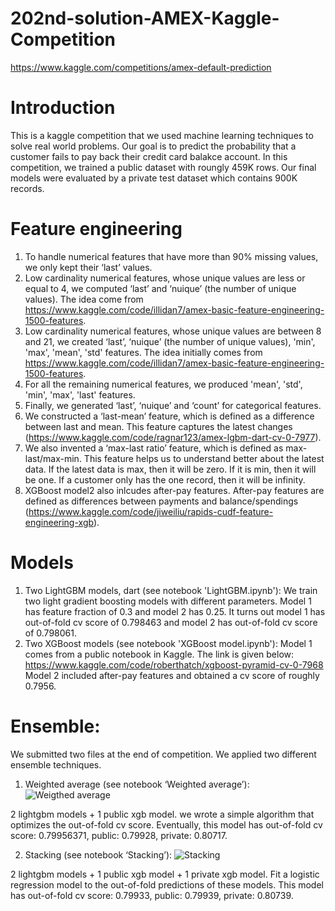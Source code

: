 # 202nd-solution-AMEX-Kaggle-Competition
https://www.kaggle.com/competitions/amex-default-prediction

# Introduction
This is a kaggle competition that we used machine learning techniques to solve real world problems. Our goal is to predict the probability that a customer fails to pay back their credit card balakce account. In this competition, we trained a public dataset with roungly 459K rows. Our final models were evaluated by a private test dataset which contains 900K records. 
 
# Feature engineering
1.	To handle numerical features that have more than 90% missing values, we only kept their ‘last’ values.
2.	Low cardinality numerical features, whose unique values are less or equal to 4, we computed ‘last’ and ‘nuique’ (the number of unique values). The idea come from https://www.kaggle.com/code/illidan7/amex-basic-feature-engineering-1500-features. 
3.	Low cardinality numerical features, whose unique values are between 8 and 21, we created ‘last’, ‘nuique’ (the number of unique values), 'min', 'max', 'mean', 'std' features. The idea initially comes from https://www.kaggle.com/code/illidan7/amex-basic-feature-engineering-1500-features. 
4.	For all the remaining numerical features, we produced 'mean', 'std', 'min', 'max', 'last' features.
5.	Finally, we generated ‘last’, ‘nuique’ and ‘count’ for categorical features. 
6.	We constructed a ‘last-mean’ feature, which is defined as a difference between last and mean. This feature captures the latest changes (https://www.kaggle.com/code/ragnar123/amex-lgbm-dart-cv-0-7977). 
7.	We also invented a ‘max-last ratio’ feature, which is defined as max-last/max-min. This feature helps us to understand better about the latest data. If the latest data is max, then it will be zero. If it is min, then it will be one. If a customer only has the one record, then it will be infinity. 
8.	XGBoost model2 also inlcudes after-pay features. After-pay features are defined as differences between payments and balance/spendings (https://www.kaggle.com/code/jiweiliu/rapids-cudf-feature-engineering-xgb).

# Models
1.	Two LightGBM models, dart (see notebook 'LightGBM.ipynb'): We train two light gradient boosting models with different parameters. Model 1 has feature fraction of 0.3 and model 2 has 0.25.  It turns out model 1 has out-of-fold cv score of 0.798463 and model 2 has out-of-fold cv score of 0.798061. 
2.	Two XGBoost models (see notebook 'XGBoost model.ipynb'): Model 1 comes from a public notebook in Kaggle. The link is given below:
https://www.kaggle.com/code/roberthatch/xgboost-pyramid-cv-0-7968
Model 2 included after-pay features and obtained a cv score of roughly 0.7956. 

# Ensemble:
We submitted two files at the end of competition. We applied two different ensemble techniques. 
1.	Weighted average (see notebook ‘Weighted average’): ![Weigthed average](https://user-images.githubusercontent.com/93719907/187265159-5d195588-5a23-47fa-aebc-0d99aab5b3d3.png)


2 lightgbm models + 1 public xgb model. we wrote a simple algorithm that optimizes the out-of-fold cv score. Eventually, this model has out-of-fold cv score: 0.79956371, public: 0.79928, private: 0.80717.


2.	Stacking (see notebook ‘Stacking’): ![Stacking](https://user-images.githubusercontent.com/93719907/187245362-df3aff39-afdc-49d2-a56c-63dd2c189f46.jpeg)

2 lightgbm models + 1 public xgb model + 1 private xgb model. Fit a logistic regression model to the out-of-fold predictions of these models. This model has out-of-fold cv score: 0.79933, public: 0.79939, private: 0.80739. 


